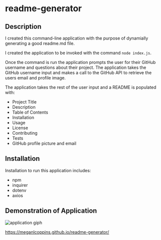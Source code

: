  # readme-generator

 ## Description

 I created this command-line application with the purpose of dynamially generating a good readme.md file. 
 
 I created the application to be invoked with the command ```node index.js```. 
 
 Once the command is run the application prompts the user for their GitHub username and questions about their project. The application takes the GitHub username input and makes a call to the GitHub API to retrieve the users email and profile image. 
 
 The application takes the rest of the user input and a README is populated with:

 * Project Title
 * Description
 * Table of Contents
 * Installation
 * Usage
 * License
 * Contributing
 * Tests
 * GitHub profile picture and email

 ## Installation

 Installation to run this application includes:

 * npm
 * inquirer
 * dotenv
 * axios

 ## Demonstration of Application

 <img src="https://media.giphy.com/media/JSdrxAYDZLgEdZkaqV/giphy.gif" alt="application giph">


 https://meganlcoppins.github.io/readme-generator/